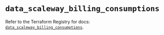 # `data_scaleway_billing_consumptions`

Refer to the Terraform Registry for docs: [`data_scaleway_billing_consumptions`](https://registry.terraform.io/providers/scaleway/scaleway/2.53.0/docs/data-sources/billing_consumptions).
